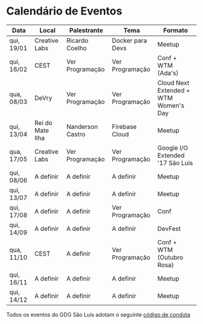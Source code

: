 Calendário de Eventos
=====================


| Data          | Local              | Palestrante      | Tema                 | Formato                               |
|------------   |----------------    |----------------  |--------------------  |-----------------------------------    |
| qui, 19/01    | Creative Labs      | Ricardo Coelho   | Docker para Devs     | Meetup                                |
| qui, 16/02    | CEST               | Ver Programação  | Ver Programação      | Conf + WTM (Ada's)                    |
| qua, 08/03    | DeVry              | Ver Programação  | Ver Programação      | Cloud Next Extended + WTM Women's Day |
| qui, 13/04    | Rei do Mate Ilha   | Nanderson Castro | Firebase Cloud       | Meetup                                |
| qua, 17/05    | Creative Labs      | Ver Programação  | Ver Programação      | Google I/O Extended '17 São Luis      |
| qui, 08/06    | A definir          | A definir        | A definir            | Meetup                                |
| qui, 13/07    | A definir          | A definir        | A definir            | Meetup                                |
| qui, 17/08    | A definir          | A definir        | Ver Programação      | Conf                                  |
| qui, 14/09    | A definir          | A definir        | A definir            | DevFest                               |
| qua, 11/10    | CEST               | A definir        | Ver Programação      | Conf + WTM (Outubro Rosa)             |
| qui, 16/11    | A definir          | A definir        | A definir            | Meetup                                |
| qui, 14/12    | A definir          | A definir        | A definir            | Meetup                                |

Todos os eventos do GDG São Luis adotam o seguinte [código de conduta](codigo-conduta.md)
